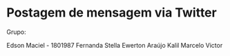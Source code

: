 # Postagem de mensagem via Twitter

Grupo:

Edson Maciel - 1801987
Fernanda Stella
Ewerton Araújo 
Kalil
Marcelo
Victor
